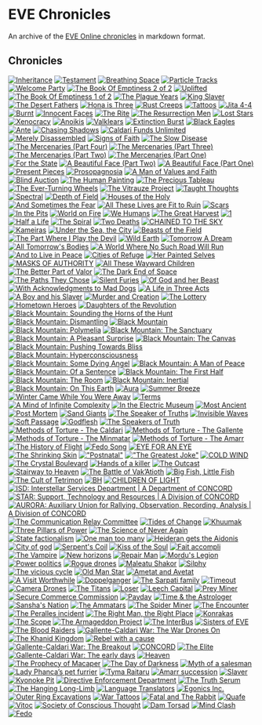 # EVE Chronicles

An archive of the [EVE Online chronicles][1] in markdown format.

[1]: http://community.eveonline.com/backstory/chronicles

## Chronicles

[![Inheritance](thumbnails/Inheritance_card.jpg)](chronicles/217.inheritance.md)
[![Testament](thumbnails/Testament_thumb.jpg)](chronicles/216.testament.md)
[![Breathing Space](thumbnails/BreathingSpace_thumb.jpg)](chronicles/215.breathing-space.md)
[![Particle Tracks](thumbnails/ParticleTracks_thumb.jpg)](chronicles/214.particle-tracks.md)
[![Welcome Party](thumbnails/WelcomeParty_thumb.jpg)](chronicles/213.welcome-party.md)
[![The Book Of Emptiness 2 of 2](thumbnails/TheBookOfEmptiness2of2_thumb.jpg)](chronicles/212.the-book-of-emptiness-part-two.md)
[![Uplifted](thumbnails/Uplifted_thumb.jpg)](chronicles/211.uplifted.md)
[![The Book Of Emptiness 1 of 2](thumbnails/TheBookOfEmptiness1of2_thumb.jpg)](chronicles/210.the-book-of-emptiness-part-one.md)
[![The Plague Years](thumbnails/ThePlagueYears_thumb.jpg)](chronicles/209.the-plague-years.md)
[![King Slaver](thumbnails/KingSlaver_thumb.jpg)](chronicles/208.king-slaver.md)
[![The Desert Fathers](thumbnails/TheDesertFathers_thumb.jpg)](chronicles/207.the-desert-fathers.md)
[![Hona is Three](thumbnails/HonaIsThree_thumb.jpg)](chronicles/206.hona-is-three.md)
[![Rust Creeps](thumbnails/RustCreeps_thumb.jpg)](chronicles/205.rust-creeps.md)
[![Tattoos](thumbnails/Tattoo_thumb.jpg)](chronicles/204.tattoos.md)
[![Jita 4-4](thumbnails/Jita4-4_thumb.jpg)](chronicles/203.jita-4-4.md)
[![Burnt](thumbnails/Burnt_thumb.jpg)](chronicles/202.burnt.md)
[![Innocent Faces](thumbnails/InnocentFaces_thumb.jpg)](chronicles/201.innocent-faces.md)
[![The Rite](thumbnails/theRite_thumb.jpg)](chronicles/200.the-rite.md)
[![The Resurrection Men](thumbnails/TheResurrectionMen_thumb.jpg)](chronicles/199.the-resurrection-men.md)
[![Lost Stars](thumbnails/LostStars_thumb.jpg)](chronicles/198.lost-stars.md)
[![Xenocracy](thumbnails/Xenocracy_thumb.jpg)](chronicles/197.xenocracy.md)
[![Anoikis](thumbnails/Anoikis.jpg)](chronicles/196.anoikis.md)
[![Valklears](thumbnails/Valklears.jpg)](chronicles/195.valklears.md)
[![Extinction Burst](thumbnails/extinctionBurst_thumb.jpg)](chronicles/194.extinction-burst.md)
[![Black Eagles](thumbnails/blackEagles.jpg)](chronicles/193.black-eagles.md)
[![Ante](thumbnails/ante.jpg)](chronicles/192.ante.md)
[![Chasing Shadows](thumbnails/chasingShadows.jpg)](chronicles/191.chasing-shadows.md)
[![Caldari Funds Unlimited](thumbnails/caldariFundsUnlimited.jpg)](chronicles/190.caldari-funds-unlimited.md)
[![Merely Disassembled](thumbnails/MerelyDisassembled.jpg)](chronicles/189.merely-disassembled.md)
[![Signs of Faith](thumbnails/SignsOfFaith.jpg)](chronicles/188.signs-of-faith.md)
[![The Slow Disease](thumbnails/slowDisease.jpg)](chronicles/187.the-slow-disease.md)
[![The Mercenaries (Part Four)](thumbnails/TheMercenaries04.jpg)](chronicles/186.the-mercenaries-part-four.md)
[![The Mercenaries (Part Three)](thumbnails/TheMercenaries03.jpg)](chronicles/185.the-mercenaries-part-three.md)
[![The Mercenaries (Part Two)](thumbnails/TheMercenaries02.jpg)](chronicles/184.the-mercenaries-part-two.md)
[![The Mercenaries (Part One)](thumbnails/TheMercenaries01.jpg)](chronicles/183.the-mercenaries-part-one.md)
[![For the State](thumbnails/ForTheState.jpg)](chronicles/182.for-the-state.md)
[![A Beautiful Face (Part Two)](thumbnails/beautifulFace2.jpg)](chronicles/181.a-beautiful-face-part-two.md)
[![A Beautiful Face (Part One)](thumbnails/beautifulFace.jpg)](chronicles/180.a-beautiful-face-part-one.md)
[![Present Pieces](thumbnails/Present_Pieces.jpg)](chronicles/179.present-pieces.md)
[![Prosopagnosia](thumbnails/prosopagnos.jpg)](chronicles/178.prosopagnosia.md)
[![A Man of Values and Faith](thumbnails/manofvalues.jpg)](chronicles/177.a-man-of-values-and-faith.md)
[![Blind Auction](thumbnails/BlindAuction.jpg)](chronicles/176.blind-auction.md)
[![The Human Painting](thumbnails/humanPainting.jpg)](chronicles/175.the-human-painting.md)
[![The Precious Tableau](thumbnails/Tableau.jpg)](chronicles/174.the-precious-tableau.md)
[![The Ever-Turning Wheels](thumbnails/turningwheels.jpg)](chronicles/173.the-ever-turning-wheels.md)
[![The Vitrauze Project](thumbnails/vitrauze.jpg)](chronicles/172.the-vitrauze-project.md)
[![Taught Thoughts](thumbnails/taught.jpg)](chronicles/171.taught-thoughts.md)
[![Spectral](thumbnails/spectral.jpg)](chronicles/170.spectral.md)
[![Depth of Field](thumbnails/dof.jpg)](chronicles/169.depth-of-field.md)
[![Houses of the Holy](thumbnails/hoth_small.jpg)](chronicles/168.houses-of-the-holy.md)
[![And Sometimes the Fear](thumbnails/thefear.jpg)](chronicles/167.and-sometimes-the-fear.md)
[![All These Lives are Fit to Ruin](thumbnails/alltheselives.jpg)](chronicles/166.all-these-lives-are-fit-to-ruin.md)
[![Scars](thumbnails/scars.jpg)](chronicles/165.scars.md)
[![In the Pits](thumbnails/inthepits_thumb.jpg)](chronicles/164.in-the-pits.md)
[![World on Fire](thumbnails/worldonfire.jpg)](chronicles/163.world-on-fire.md)
[![We Humans](thumbnails/wehumans.jpg)](chronicles/162.we-humans.md)
[![The Great Harvest](thumbnails/greatharvest.jpg)](chronicles/161.the-great-harvest.md)
[![1](thumbnails/1.jpg)](chronicles/160.1.md)
[![Half a Life](thumbnails/halfalife.jpg)](chronicles/159.half-a-life.md)
[![The Spiral](thumbnails/thespiral.jpg)](chronicles/158.the-spiral.md)
[![Two Deaths](thumbnails/twodeaths.jpg)](chronicles/157.two-deaths.md)
[![CHAINED TO THE SKY](thumbnails/chainedtothesky.jpg)](chronicles/156.chained-to-the-sky.md)
[![Kameiras](thumbnails/kameiras.jpg)](chronicles/155.kameiras.md)
[![Under the Sea, the City](thumbnails/underthesea.jpg)](chronicles/154.under-the-sea-the-city.md)
[![Beasts of the Field](thumbnails/beasts.jpg)](chronicles/153.beasts-of-the-field.md)
[![The Part Where I Play the Devil](thumbnails/playthedevil.jpg)](chronicles/152.the-part-where-i-play-the-devil.md)
[![Wild Earth](thumbnails/wildEarth.jpg)](chronicles/151.wild-earth.md)
[![Tomorrow A Dream](thumbnails/tomorrowadream.jpg)](chronicles/150.tomorrow-a-dream.md)
[![All Tomorrow's Bodies](thumbnails/alltomorrow.jpg)](chronicles/149.all-tomorrows-bodies.md)
[![A World Where No Such Road Will Run](thumbnails/nosuchroad.jpg)](chronicles/148.a-world-where-no-such-road-will-run.md)
[![And to Live in Peace](thumbnails/andtoliveinpeace.jpg)](chronicles/147.and-to-live-in-peace.md)
[![Cities of Refuge](thumbnails/citiesofrefuge.jpg)](chronicles/146.cities-of-refuge.md)
[![Her Painted Selves](thumbnails/paintedselves.jpg)](chronicles/145.her-painted-selves.md)
[![MASKS OF AUTHORITY](thumbnails/masks.jpg)](chronicles/144.masks-of-authority.md)
[![All These Wayward Children](thumbnails/sarum.jpg)](chronicles/143.all-these-wayward-children.md)
[![The Better Part of Valor](thumbnails/tibusheth.jpg)](chronicles/142.the-better-part-of-valor.md)
[![The Dark End of Space](thumbnails/dark_end.jpg)](chronicles/141.the-dark-end-of-space.md)
[![The Paths They Chose](thumbnails/foiritan_thumb.jpg)](chronicles/140.the-paths-they-chose.md)
[![Silent Furies](thumbnails/silentfuries.jpg)](chronicles/139.silent-furies.md)
[![Of God and her Beast](thumbnails/godbeast.jpg)](chronicles/138.of-god-and-her-beast.md)
[![With Acknowledgments to Mad Dogs](thumbnails/maddogs.jpg)](chronicles/137.with-acknowledgments-to-mad-dogs.md)
[![A Life in Three Acts](thumbnails/lifeinthree.jpg)](chronicles/136.a-life-in-three-acts.md)
[![A Boy and his Slaver](thumbnails/aboyandhisslaver.jpg)](chronicles/135.a-boy-and-his-slaver.md)
[![Murder and Creation](thumbnails/murder_creation.jpg)](chronicles/134.murder-and-creation.md)
[![The Lottery](thumbnails/the_lottery.jpg)](chronicles/133.the-lottery.md)
[![Hometown Heroes](thumbnails/hometownheroes.jpg)](chronicles/132.hometown-heroes.md)
[![Daughters of the Revolution](thumbnails/daughters.jpg)](chronicles/131.daughters-of-the-revolution.md)
[![Black Mountain: Sounding the Horns of the Hunt](thumbnails/hornsofthehunt.jpg)](chronicles/130.black-mountain-sounding-the-horns-of-the-hunt.md)
[![Black Mountain: Dismantling](thumbnails/dismantling.jpg)](chronicles/129.black-mountain-dismantling.md)
[![Black Mountain](thumbnails/blackmountain.jpg)](chronicles/128.black-mountain.md)
[![Black Mountain: Polymelia](thumbnails/polymelia.jpg)](chronicles/127.black-mountain-polymelia.md)
[![Black Mountain: The Sanctuary](thumbnails/TheSanctuary.jpg)](chronicles/126.black-mountain-the-sanctuary.md)
[![Black Mountain: A Pleasant Surprise](thumbnails/APleasantSurprise.jpg)](chronicles/125.black-mountain-a-pleasant-surprise.md)
[![Black Mountain: The Canvas](thumbnails/the_canvas.jpg)](chronicles/124.black-mountain-the-canvas.md)
[![Black Mountain: Pushing Towards Bliss](thumbnails/pushingtowardsbliss.jpg)](chronicles/123.black-mountain-pushing-towards-bliss.md)
[![Black Mountain: Hyperconsciousness](thumbnails/hyperconsiousness.jpg)](chronicles/122.black-mountain-hyperconsciousness.md)
[![Black Mountain: Some Dying Angel](thumbnails/somedyingangel.jpg)](chronicles/121.black-mountain-some-dying-angel.md)
[![Black Mountain: A Man of Peace](thumbnails/amanofpeace.jpg)](chronicles/120.a-man-of-peace.md)
[![Black Mountain: Of a Sentence](thumbnails/sentence.jpg)](chronicles/119.black-mountain-of-a-sentence.md)
[![Black Mountain: The First Half](thumbnails/firsthalf.jpg)](chronicles/118.black-mountain-the-first-half.md)
[![Black Mountain: The Room](thumbnails/theroom.jpg)](chronicles/117.black-mountain-the-room.md)
[![Black Mountain: Inertial](thumbnails/inertial.jpg)](chronicles/116.black-mountain-inertial.md)
[![Black Mountain: On This Earth](thumbnails/onthisearth.jpg)](chronicles/115.black-mountain-on-this-earth.md)
[![Aura](thumbnails/aura.jpg)](chronicles/114.aura.md)
[![Summer Breeze](thumbnails/summer-breeze.jpg)](chronicles/113.summer-breeze.md)
[![Winter Came While You Were Away](thumbnails/wintercame.jpg)](chronicles/112.winter-came-while-you-were-away.md)
[![Terms](thumbnails/terms.jpg)](chronicles/111.terms.md)
[![A Mind of Infinite Complexity](thumbnails/incomplexmind.jpg)](chronicles/110.a-mind-of-infinite-complexity.md)
[![In the Electric Museum](thumbnails/intheelectricmuseum.jpg)](chronicles/109.in-the-electric-museum.md)
[![Most Ancient](thumbnails/mostancient.jpg)](chronicles/108.most-ancient.md)
[![Post Mortem](thumbnails/postmortem.jpg)](chronicles/107.post-mortem.md)
[![Sand Giants](thumbnails/sandgiants.jpg)](chronicles/106.sand-giants.md)
[![The Speaker of Truths](thumbnails/speaker.jpg)](chronicles/105.the-speaker-of-truths.md)
[![Invisible Waves](thumbnails/invisiblewaves.jpg)](chronicles/104.invisible-waves.md)
[![Soft Passage](thumbnails/softpassage.jpg)](chronicles/103.soft-passage.md)
[![Godflesh](thumbnails/godflesh.jpg)](chronicles/102.godflesh.md)
[![The Speakers of Truth](thumbnails/SpeakersOfTruth.jpg)](chronicles/101.the-speakers-of-truth.md)
[![Methods of Torture - The Caldari](thumbnails/methods_caldari.jpg)](chronicles/100.methods-of-torture-the-caldari.md)
[![Methods of Torture - The Gallente](thumbnails/methods_gall.jpg)](chronicles/099.methods-of-torture-the-gallente.md)
[![Methods of Torture - The Minmatar](thumbnails/methods_minm.jpg)](chronicles/098.methods-of-torture-the-minmatar.md)
[![Methods of Torture - The Amarr](thumbnails/methods_amarr_thumb.jpg)](chronicles/097.methods-of-torture-the-amarr.md)
[![The History of Flight](thumbnails/historyofflight.jpg)](chronicles/096.the-history-of-flight.md)
[![Fedo Song](thumbnails/fedosong_thumb.jpg)](chronicles/095.fedo-song.md)
[![EYE FOR AN EYE](thumbnails/eyeforaneye_thumb.jpg)](chronicles/094.eye-for-an-eye.md)
[![The Shrinking Skin](thumbnails/shrinking_thumb.jpg)](chronicles/093.the-shrinking-skin.md)
[!["Postnatal"](thumbnails/postnatal_thumb.jpg)](chronicles/092.postnatal.md)
[!["The  Greatest Joke"](thumbnails/thegreatestjoke.jpg)](chronicles/091.the-greatest-joke.md)
[![COLD WIND](thumbnails/Cold_Wind_thumb.jpg)](chronicles/090.cold-wind.md)
[![The Crystal Boulevard](thumbnails/crystalboulevard_thumb.jpg)](chronicles/089.the-crystal-boulevard.md)
[![Hands of a killer](thumbnails/thumb_haok.jpg)](chronicles/088.hands-of-a-killer.md)
[![The Outcast](thumbnails/outcast_thumb.jpg)](chronicles/087.the-outcast.md)
[![Stairway to Heaven](thumbnails/Stairway_thumb.jpg)](chronicles/086.stairway-to-heaven.md)
[![The Battle of Vak’Atioth](thumbnails/battlevakatioth_thumb.jpg)](chronicles/085.the-battle-of-vakatioth.md)
[![Big Fish, Little Fish](thumbnails/bflf_thumb.jpg)](chronicles/084.big-fish-little-fish.md)
[![The Cult of Tetrimon](thumbnails/potw_Tetrimon_thumb.jpg)](chronicles/083.the-cult-of-tetrimon.md)
[![BH](thumbnails/thumb_bughunters.jpg)](chronicles/082.bh.md)
[![CHILDREN OF LIGHT](thumbnails/C_o_l_thumb.jpg)](chronicles/081.children-of-light.md)
[![ISD: Interstellar Services Department | A Department of CONCORD](thumbnails/ISD_POTW.jpg)](chronicles/080.isd-interstellar-services-department-a-department-of-concord.md)
[![STAR: Support, Technology and Resources | A Division of CONCORD](thumbnails/star_potw.jpg)](chronicles/079.star-support-technology-and-resources-a-division-of-concord.md)
[![AURORA: Auxiliary Union for Rallying, Observation, Recording, Analysis | A Division of CONCORD](thumbnails/aurora_potw_thumb.jpg)](chronicles/078.aurora-auxiliary-union-for-rallying-observation-recording-analysis-a-division-of-concord.md)
[![The Communication Relay Committee](thumbnails/CRC_potw_box.jpg)](chronicles/077.the-communication-relay-committee.md)
[![Tides of Change](thumbnails/tides_of_change_potw.jpg)](chronicles/076.tides-of-change.md)
[![Khuumak](thumbnails/Khumaak_potw.jpg)](chronicles/075.khuumak.md)
[![Three Pillars of Power](thumbnails/pilpow.jpg)](chronicles/074.three-pillars-of-power.md)
[![The Science of Never Again](thumbnails/never_again.jpg)](chronicles/073.the-science-of-never-again.md)
[![State factionalism](thumbnails/state_factionalism.jpg)](chronicles/072.state-factionalism.md)
[![One man too many](thumbnails/One_man_too_many.jpg)](chronicles/071.one-man-too-many.md)
[![Heideran gets the Aidonis](thumbnails/Heideran_gets_the_Aidonis.jpg)](chronicles/070.heideran-gets-the-aidonis.md)
[![City of god](thumbnails/City_of_god.jpg)](chronicles/069.city-of-god.md)
[![Serpent's Coil](thumbnails/Serpents_Coil.jpg)](chronicles/068.serpents-coil.md)
[![Kiss of the Soul](thumbnails/kiss_of_the_soul.jpg)](chronicles/067.kiss-of-the-soul.md)
[![Fait accompli](thumbnails/Fait_accompli.jpg)](chronicles/066.fait-accompli.md)
[![The Vampire](thumbnails/The_Vampire.jpg)](chronicles/065.the-vampire.md)
[![New horizons](thumbnails/New_horizons.jpg)](chronicles/064.new-horizons.md)
[![Repair Man](thumbnails/repair_man.jpg)](chronicles/063.repair-man.md)
[![Mordu's Legion](thumbnails/mordus_legion.jpg)](chronicles/062.mordus-legion.md)
[![Power politics](thumbnails/power_politics.jpg)](chronicles/061.power-politics.md)
[![Rogue drones](thumbnails/Rogue_drones.jpg)](chronicles/060.rogue-drones.md)
[![Maleatu Shakor](thumbnails/maleatu_shakor.jpg)](chronicles/059.maleatu-shakor.md)
[![Silphy](thumbnails/Silphy.jpg)](chronicles/058.silphy.md)
[![The vicious cycle](thumbnails/The_vicious_cycle.jpg)](chronicles/057.the-vicious-cycle.md)
[![Old Man Star](thumbnails/old_man_star.jpg)](chronicles/056.old-man-star.md)
[![Ametat and Avetat](thumbnails/ametat_and_avetat.jpg)](chronicles/055.ametat-and-avetat.md)
[![A Visit Worthwhile](thumbnails/a_visit_worthwhile.jpg)](chronicles/054.a-visit-worthwhile.md)
[![Doppelganger](thumbnails/Doppelganger.jpg)](chronicles/053.doppelganger.md)
[![The Sarpati family](thumbnails/The_Sarpati_family.jpg)](chronicles/052.the-sarpati-family.md)
[![Timeout](thumbnails/Timeout.jpg)](chronicles/051.timeout.md)
[![Camera Drones](thumbnails/Camera_Drones.jpg)](chronicles/050.camera-drones.md)
[![The Titans](thumbnails/The_Titans.jpg)](chronicles/049.the-titans.md)
[![Loser](thumbnails/Loser.jpg)](chronicles/048.loser.md)
[![Leech Capital](thumbnails/Leach.jpg)](chronicles/047.leech-capital.md)
[![Prey Miner](thumbnails/prey_miner.jpg)](chronicles/046.prey-miner.md)
[![Secure Commerce Commission](thumbnails/Secure_Commerce_Commission.jpg)](chronicles/045.secure-commerce-commission.md)
[![Payday](thumbnails/Payday.jpg)](chronicles/044.payday.md)
[![Time & the Astrologer](thumbnails/time_and_the_astrologer.jpg)](chronicles/043.time-the-astrologer.md)
[![Sansha's Nation](thumbnails/sanshas_nation.jpg)](chronicles/042.sanshas-nation.md)
[![The Ammatars](thumbnails/The_Ammatars.jpg)](chronicles/041.the-ammatars.md)
[![The Spider Miner](thumbnails/The_Spider_Miner.jpg)](chronicles/040.the-spider-miner.md)
[![The Encounter](thumbnails/The_Encounter.jpg)](chronicles/039.the-encounter.md)
[![The Peralles incident](thumbnails/The_Peralles_incident.jpg)](chronicles/038.the-peralles-incident.md)
[![The Right Man, the Right Place](thumbnails/The_Right_Man_the_Right_Place.jpg)](chronicles/037.the-right-man-the-right-place.md)
[![Konrakas](thumbnails/konrakas.jpg)](chronicles/036.konrakas.md)
[![The Scope](thumbnails/The_Scope.jpg)](chronicles/035.the-scope.md)
[![The Armageddon Project](thumbnails/The_Armageddon_Project.jpg)](chronicles/034.the-armageddon-project.md)
[![The InterBus](thumbnails/The_InterBus.jpg)](chronicles/033.the-interbus.md)
[![Sisters of EVE](thumbnails/Sisters_of_EVE.jpg)](chronicles/032.sisters-of-eve.md)
[![The Blood Raiders](thumbnails/The_Blood_Raiders.jpg)](chronicles/031.the-blood-raiders.md)
[![Gallente-Caldari War: The War Drones On](thumbnails/Gallente-Caldari_War_The_War_Drones_On.jpg)](chronicles/030.gallente-caldari-war-the-war-drones-on.md)
[![The Khanid Kingdom](thumbnails/The_Khanid_Kingdom.jpg)](chronicles/029.the-khanid-kingdom.md)
[![Rebel with a cause](thumbnails/Rebel_with_a_cause.jpg)](chronicles/028.rebel-with-a-cause.md)
[![Gallente-Caldari War: The Breakout](thumbnails/Gallente-Caldari_War_The_Breakout.jpg)](chronicles/027.gallente-caldari-war-the-breakout.md)
[![CONCORD](thumbnails/concord.jpg)](chronicles/026.concord.md)
[![The Elite](thumbnails/The_Elite.jpg)](chronicles/025.the-elite.md)
[![Gallente-Caldari War: The early days](thumbnails/Gallente-Caldari_War_The_early_days.jpg)](chronicles/024.gallente-caldari-war-the-early-days.md)
[![Heaven](thumbnails/Heaven.jpg)](chronicles/023.heaven.md)
[![The Prophecy of Macaper](thumbnails/The_Prophecy_of_Macaper.jpg)](chronicles/022.the-prophecy-of-macaper.md)
[![The Day of Darkness](thumbnails/The_Day_of_Darkness.jpg)](chronicles/021.the-day-of-darkness.md)
[![Myth of a salesman](thumbnails/Myth_of_a_salesman.jpg)](chronicles/020.myth-of-a-salesman.md)
[![Lady Phanca’s pet furrier](thumbnails/Lady_Phancas_pet_furrier.jpg)](chronicles/019.lady-phancas-pet-furrier.md)
[![Tyma Raitaru](thumbnails/Tyma_Raitaru.jpg)](chronicles/018.tyma-raitaru.md)
[![Amarr succession](thumbnails/amarr_succession.jpg)](chronicles/017.amarr-succession.md)
[![Slaver](thumbnails/Slaver.jpg)](chronicles/016.slaver.md)
[![Kyonoke Pit](thumbnails/kyonoke_pit.jpg)](chronicles/015.kyonoke-pit.md)
[![Directive Enforcement Department](thumbnails/Directive_Enforcement_Department.jpg)](chronicles/014.directive-enforcement-department.md)
[![The Truth Serum](thumbnails/the_truth_serum.jpg)](chronicles/013.the-truth-serum.md)
[![The Hanging Long-Limb](thumbnails/The_hanging_long-limb.jpg)](chronicles/012.the-hanging-long-limb.md)
[![Language Translators](thumbnails/Language_translators.jpg)](chronicles/011.language-translators.md)
[![Egonics Inc.](thumbnails/Egonics_Inc.jpg)](chronicles/010.egonics-inc.md)
[![Outer Ring Excavations](thumbnails/Outer_Ring_Excavations.jpg)](chronicles/009.outer-ring-excavations.md)
[![War Tattoos](thumbnails/War_tattoos.jpg)](chronicles/008.war-tattoos.md)
[![Fatal and The Rabbit](thumbnails/fatal_and_the_rabbit.jpg)](chronicles/007.fatal-and-the-rabbit.md)
[![Quafe](thumbnails/quafe.jpg)](chronicles/006.quafe.md)
[![Vitoc](thumbnails/vitoc.jpg)](chronicles/005.vitoc.md)
[![Society of Conscious Thought](thumbnails/Society_of_Conscious_Thought.jpg)](chronicles/004.society-of-conscious-thought.md)
[![Dam Torsad](thumbnails/Dam-Torsad.jpg)](chronicles/003.dam-torsad.md)
[![Mind Clash](thumbnails/Mind_Clash.jpg)](chronicles/002.mind-clash.md)
[![Fedo](thumbnails/Fedo.jpg)](chronicles/001.fedo.md)
